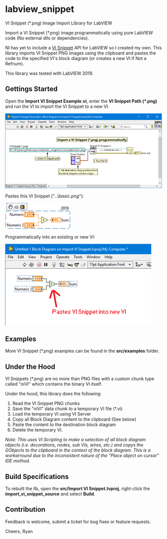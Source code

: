 # labview_snippet
VI Snippet (\*.png) Image Import Library for LabVIEW

Import a VI Snippet (\*.png) image programmatically using pure LabVIEW code (No external dlls or dependencies).

NI has yet to include a [VI Snippet](http://www.ni.com/tutorial/9330/en/) API for LabVIEW so I created my own. 
This library imports VI Snippet PNG images using the clipboard and pastes
the code to the specified VI's block diagram (or creates a new VI if Not a Refnum).

This library was tested with LabVIEW 2019.

## Gettings Started
Open the **Import VI Snippet Example.vi**, enter the **VI Snippet Path (\*.png)** and run
the VI to import the VI Snippet to a new VI.

![Import VI Snippet](docs/ImportVISnippet.png)

Pastes this VI Snippet ("*..\basic.png*"):

![Basic VI Snippet](src/examples/basic.png)

Programmatically into an existing or new VI:

![Basic VI Snippet Example](docs/BasicVISnippet.png)

## Examples
More VI Snippet (\*.png) examples can be found in the **src/examples** folder.

## Under the Hood
VI Snippets (\*.png) are no more than PNG files with a custom chunk 
type called "niVI" which contains the binary VI itself. 

Under the hood, this library does the following:
1. Read the VI Snippet PNG chunks
2. Save the "niVI" data chunk to a temporary VI file (\*.vi)
3. Load the temporary VI using VI Server
4. Copy all Block Diagram content to the clipboard (See below)
5. Paste the content to the destination block diagram
6. Delete the temporary VI.

*Note: This uses VI Scripting to make a selection of all block diagram
objects (i.e. decorations, nodes, sub VIs, wires, etc.) and copys the 
GObjects to the clipboard in the context of the block diagram.
This is a workarround due to the inconsistent nature of the
"Place object on cursor" IDE method.*

## Build Specifications
To rebuilt the llb, open the **src/Import VI Snippet.lvproj**, right-click 
the **import_vi_snippet_source** and select **Build**.

## Contribution
Feedback is welcome, submit a ticket for bug fixes or feature requests.

Cheers,
Ryan
